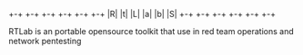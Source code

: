 

 +-+ +-+ +-+ +-+ +-+ +-+
 |R| |t| |L| |a| |b| |S|
 +-+ +-+ +-+ +-+ +-+ +-+
 
 
 RTLab is an portable opensource toolkit that use in red team operations and network pentesting